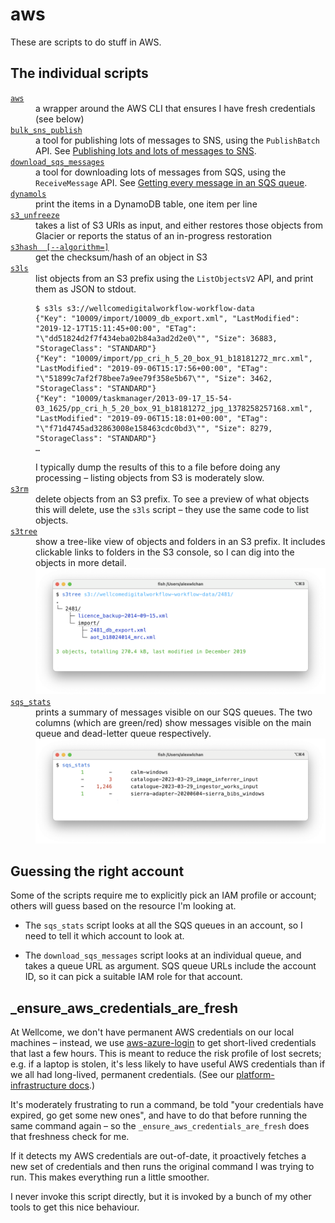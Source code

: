 # aws

These are scripts to do stuff in AWS.

## The individual scripts

<dl>
  <dt>
    <a href="https://github.com/alexwlchan/scripts/blob/main/aws/aws"><code>aws</code></a>
  </dt>
  <dd>
    a wrapper around the AWS CLI that ensures I have fresh credentials (see below)
  </dd>

  <dt>
    <a href="https://github.com/alexwlchan/scripts/blob/main/aws/bulk_sns_publish"><code>bulk_sns_publish</code></a>
  </dt>
  <dd>
    a tool for publishing lots of messages to SNS, using the <code>PublishBatch</code> API.
    See <a href="https://alexwlchan.net/2023/my-sns-firehose/">Publishing lots and lots of messages to SNS</a>.
  </dd>

  <dt>
    <a href="https://github.com/alexwlchan/scripts/blob/main/aws/download_sqs_messages"><code>download_sqs_messages</code></a>
  </dt>
  <dd>
    a tool for downloading lots of messages from SQS, using the <code>ReceiveMessage</code> API.
    See <a href="https://alexwlchan.net/2018/downloading-sqs-queues/">Getting every message in an SQS queue</a>.
  </dd>

  <dt>
    <a href="https://github.com/alexwlchan/scripts/blob/main/aws/dynamols"><code>dynamols</code></a>
  </dt>
  <dd>
    print the items in a DynamoDB table, one item per line
  </dd>

  <dt>
    <a href="https://github.com/alexwlchan/scripts/blob/main/aws/s3_unfreeze"><code>s3_unfreeze</code></a>
  </dt>
  <dd>
    takes a list of S3 URIs as input, and either restores those objects from Glacier or reports the status of an in-progress restoration
  </dd>

  <dt>
    <a href="https://github.com/alexwlchan/scripts/blob/main/aws/s3hash"><code>s3hash <S3_URI> [--algorithm=<ALGO>]</code></a>
  </dt>
  <dd>
    get the checksum/hash of an object in S3
  </dd>

  <dt>
    <a href="https://github.com/alexwlchan/scripts/blob/main/aws/s3ls"><code>s3ls</code></a>
  </dt>
  <dd>
    list objects from an S3 prefix using the <code>ListObjectsV2</code> API, and print them as JSON to stdout.
    <p><pre><code>$ s3ls s3://wellcomedigitalworkflow-workflow-data
{"Key": "10009/import/10009_db_export.xml", "LastModified": "2019-12-17T15:11:45+00:00", "ETag": "\"dd51824d2f7f434eba02b84a3ad2d2e0\"", "Size": 36883, "StorageClass": "STANDARD"}
{"Key": "10009/import/pp_cri_h_5_20_box_91_b18181272_mrc.xml", "LastModified": "2019-09-06T15:17:56+00:00", "ETag": "\"51899c7af2f78bee7a9ee79f358e5b67\"", "Size": 3462, "StorageClass": "STANDARD"}
{"Key": "10009/taskmanager/2013-09-17_15-54-03_1625/pp_cri_h_5_20_box_91_b18181272_jpg_1378258257168.xml", "LastModified": "2019-09-06T15:18:01+00:00", "ETag": "\"f71d4745ad32863008e158463cdc0bd3\"", "Size": 8279, "StorageClass": "STANDARD"}
…</code></pre></p>
    I typically dump the results of this to a file before doing any processing – listing objects from S3 is moderately slow.
  </dd>

  <dt>
    <a href="https://github.com/alexwlchan/scripts/blob/main/aws/s3rm"><code>s3rm</code></a>
  </dt>
  <dd>
    delete objects from an S3 prefix.
    To see a preview of what objects this will delete, use the <code>s3ls</code> script – they use the same code to list objects.
  </dd>

  <dt>
    <a href="https://github.com/alexwlchan/scripts/blob/main/aws/s3tree"><code>s3tree</code></a>
  </dt>
  <dd>
    show a tree-like view of objects and folders in an S3 prefix.
    It includes clickable links to folders in the S3 console, so I can dig into the objects in more detail.
    <img src="screenshots/s3tree.png">
  </dd>

  <dt>
    <a href="https://github.com/alexwlchan/scripts/blob/main/aws/sqs_stats"><code>sqs_stats</code></a>
  </dt>
  <dd>
    prints a summary of messages visible on our SQS queues.
    The two columns (which are green/red) show messages visible on the main queue and dead-letter queue respectively.
    <img src="screenshots/sqs_stats.png">
  </dd>
</dl>

## Guessing the right account

Some of the scripts require me to explicitly pick an IAM profile or account; others will guess based on the resource I'm looking at.

*   The `sqs_stats` script looks at all the SQS queues in an account, so I need to tell it which account to look at.

*   The `download_sqs_messages` script looks at an individual queue, and takes a queue URL as argument.
    SQS queue URLs include the account ID, so it can pick a suitable IAM role for that account.

## _ensure_aws_credentials_are_fresh

At Wellcome, we don't have permanent AWS credentials on our local machines – instead, we use [aws-azure-login] to get short-lived credentials that last a few hours.
This is meant to reduce the risk profile of lost secrets; e.g. if a laptop is stolen, it's less likely to have useful AWS credentials than if we all had long-lived, permanent credentials.
(See our [platform-infrastructure docs][pi-docs].)

It's moderately frustrating to run a command, be told "your credentials have expired, go get some new ones", and have to do that before running the same command again – so the `_ensure_aws_credentials_are_fresh` does that freshness check for me.

If it detects my AWS credentials are out-of-date, it proactively fetches a new set of credentials and then runs the original command I was trying to run.
This makes everything run a little smoother.

I never invoke this script directly, but it is invoked by a bunch of my other tools to get this nice behaviour.

[aws-azure-login]: https://github.com/aws-azure-login/aws-azure-login
[pi-docs]: https://github.com/wellcomecollection/platform-infrastructure/blob/main/accounts/docs/cli-credentials.md
